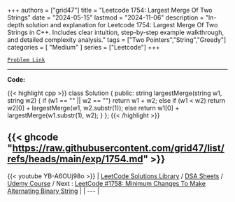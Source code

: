 
+++
authors = ["grid47"]
title = "Leetcode 1754: Largest Merge Of Two Strings"
date = "2024-05-15"
lastmod = "2024-11-06"
description = "In-depth solution and explanation for Leetcode 1754: Largest Merge Of Two Strings in C++. Includes clear intuition, step-by-step example walkthrough, and detailed complexity analysis."
tags = ["Two Pointers","String","Greedy"]
categories = [
    "Medium"
]
series = ["Leetcode"]
+++



[`Problem Link`](https://leetcode.com/problems/largest-merge-of-two-strings/description/)

---
**Code:**

{{< highlight cpp >}}
class Solution {
public:
    string largestMerge(string w1, string w2) {
        if (w1 == "" || w2 == "")
            return w1 + w2;
        else if (w1 < w2)
            return w2[0] + largestMerge(w1, w2.substr(1));
        else return w1[0] + largestMerge(w1.substr(1), w2);
    }
};
{{< /highlight >}}

{{< ghcode "https://raw.githubusercontent.com/grid47/list/refs/heads/main/exp/1754.md" >}}
---
{{< youtube YB-A6OUj98o >}}
| [LeetCode Solutions Library](https://grid47.xyz/leetcode/) / [DSA Sheets](https://grid47.xyz/sheets/) / [Udemy Course](https://grid47.xyz/courses/) / Next : [LeetCode #1758: Minimum Changes To Make Alternating Binary String](https://grid47.xyz/posts/leetcode-1758-minimum-changes-to-make-alternating-binary-string-solution/) |
| --- |
